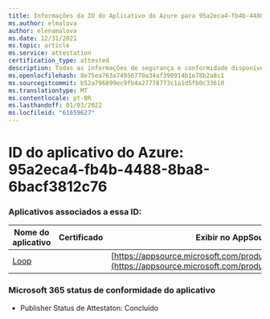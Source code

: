 ```yaml
---
title: Informações da ID do Aplicativo do Azure para 95a2eca4-fb4b-4488-8ba8-6bacf3812c76
ms.author: elmalova
author: elenamalova
ms.date: 12/31/2021
ms.topic: article
ms.service: attestation
certification_type: attested
description: Todas as informações de segurança e conformidade disponíveis para 95a2eca4-fb4b-4488-8ba8-6bacf3812c76.
ms.openlocfilehash: 8e75ea763a74956770a34af390914b1e78b2a8c1
ms.sourcegitcommit: b52a796899ec9fb4a27778773c1a1d5fb0c33610
ms.translationtype: MT
ms.contentlocale: pt-BR
ms.lasthandoff: 01/03/2022
ms.locfileid: "61659627"
---
```

# <a name="azure-app-id-95a2eca4-fb4b-4488-8ba8-6bacf3812c76"></a>ID do aplicativo do Azure: 95a2eca4-fb4b-4488-8ba8-6bacf3812c76


### <a name="apps-associated-with-this-id"></a>Aplicativos associados a essa ID:
| **Nome do aplicativo** | **Certificado** | **Exibir no AppSource** |
|--------------|---------------|-----------------------|
| [Loop](https://docs.microsoft.com/microsoft-365-app-certification/forward/WA200003480) |  | [https://appsource.microsoft.com/product/office/WA200003480](https://appsource.microsoft.com/product/office/WA200003480) |

### <a name="microsoft-365-app-compliance-status"></a>Microsoft 365 status de conformidade do aplicativo
- Publisher Status de Attestaton: Concluído
